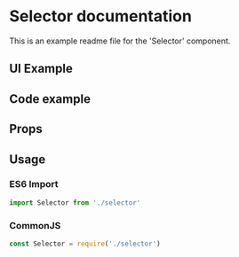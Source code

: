 # Selector documentation

This is an example readme file for the 'Selector' component.

## UI Example

<!-- STORY -->

## Code example

<!-- SOURCE -->

## Props

<!-- PROPS -->

## Usage

### ES6 Import
```js
import Selector from './selector'
```

### CommonJS

```js
const Selector = require('./selector')
